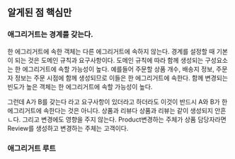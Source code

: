 ## 알게된 점 핵심만



### 애그리거트는 경계를 갖는다.
한 에그리거트에 속한 객체는 다른 에그리거트에 속하지 않는다.
경계를 설정할 때 기본이 되는 것은 도메인 규칙과 요구사항이다.
도메인 규칙에 따라 함께 생성되는 구성요소는 한 에그리거트에 속할 가능성이 높다.
예를들어 주문할 상품 개수, 배송지 정보, 주문자 정보는 주문 시점에 함께 생성되므로 이들은 한 에그리거트에 속한다.
함께 변경되는 빈도가 높은 객체는 한 에그리거트에 속할 가능성이 높다.

그런데 A가 B를 갖는다 라고 요구사항이 있더라고 하더라도 이것이 반드시 A와 B가 한 에그리거트에 속한다는 것은 아니다.
상품과 리뷰다 상품과 리뷰는 같이 생성되지 안흔ㄴ다. 그리고 변경에도 영향을 주지 않는다.
Product변경하는 주체가 상품 담당자라면 Review를 생성하고 변경하는 주체는 고객이다.


### 애그리거트 루트
